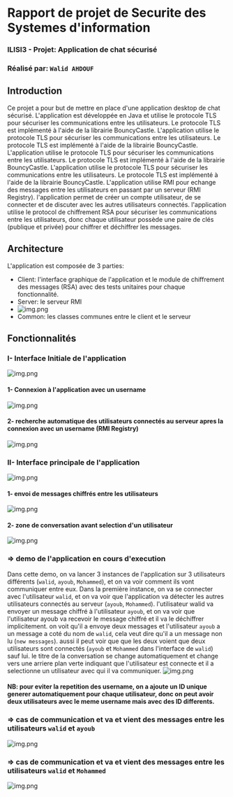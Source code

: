 # Rapport de projet de Securite des Systemes d'information
### ILISI3 - Projet: Application de chat sécurisé
### Réalisé par: `Walid AHDOUF` 
## Introduction
Ce projet a pour but de mettre en place d'une application desktop de chat sécurisé. L'application est développée en Java et utilise le protocole TLS pour sécuriser les communications entre les utilisateurs. Le protocole TLS est implémenté à l'aide de la librairie BouncyCastle. L'application utilise le protocole TLS pour sécuriser les communications entre les utilisateurs. Le protocole TLS est implémenté à l'aide de la librairie BouncyCastle. L'application utilise le protocole TLS pour sécuriser les communications entre les utilisateurs. Le protocole TLS est implémenté à l'aide de la librairie BouncyCastle. L'application utilise le protocole TLS pour sécuriser les communications entre les utilisateurs. Le protocole TLS est implémenté à l'aide de la librairie BouncyCastle. 
L'application utilise RMI pour echange des messages entre les utilisateurs en passant par un serveur (RMI Registry).
l'application permet de créer un compte utilisateur, de se connecter et de discuter avec les autres utilisateurs connectés.
l'application utilise le protocol de chiffrement RSA pour sécuriser les communications entre les utilisateurs, donc chaque utilisateur possède une paire de clés (publique et privée) pour chiffrer et déchiffrer les messages.
## Architecture
L'application est composée de 3 parties:
- Client: l'interface graphique de l'application et le module de chiffrement des messages (RSA) avec des tests unitaires pour chaque fonctionnalité.
- Server: le serveur RMI
- ![img.png](assets/img_arch_server.png)
- Common: les classes communes entre le client et le serveur

## Fonctionnalités
### I- Interface Initiale de l'application
![img.png](assets/img_app_username_screen.png)
#### 1- Connexion à l'application avec un username
![img.png](assets/img_app_insert_username.png)
#### 2- recherche automatique des utilisateurs connectés au serveur apres la connexion avec un username (RMI Registry)
![img.png](assets/img_app_search_user.png)

### II- Interface principale de l'application
![img.png](assets/img_app_chat_screen.png)

#### 1- envoi de messages chiffrés entre les utilisateurs
![img.png](assets/img_app_send_message.png)
#### 2- zone de conversation avant selection d'un utilisateur
![img.png](assets/img_app_chat_zone.png)
### => demo de l'application en cours d'execution
Dans cette demo, on va lancer 3 instances de l'application sur 3 utilisateurs différents (`walid`, `ayoub`, `Mohammed`), et on va voir comment ils vont communiquer entre eux.
Dans la première instance, on va se connecter avec l'utilisateur `walid`, et on va voir que l'application va détecter les autres utilisateurs connectés au serveur (`ayoub`, `Mohammed`).
l'utilisateur walid va envoyer un message chiffré à l'utilisateur `ayoub`, et on va voir que l'utilisateur ayoub va recevoir le message chiffré et il va le déchiffrer implicitement.
on voit qu'il a envoye deux messages et l'utilisateur `ayoub` a un message a coté du nom de `walid`, cela veut dire qu'il a un message non lu (`new messages`).
aussi il peut voir que que les deux voient que deux utilisateurs sont connectés (`ayoub` et `Mohammed` dans l'interface de `walid`) sauf lui.
le titre de la conversation se change automatiquement et change vers une arriere plan verte indiquant que l'utilisateur est connecte et il a selectionne un utilisateur avec qui il va communiquer.
![img.png](assets/img_app_demo.png)
#### NB: pour eviter la repetition des username, on a ajoute un ID unique generer automatiquement pour chaque utilisateur, donc on peut avoir deux utilisateurs avec le meme username mais avec des ID differents.
### =>  cas de communication et va et vient des messages entre les utilisateurs `walid` et `ayoub`
![img.png](assets/img_app_demo_2.png)
### => cas de communication et va et vient des messages entre les utilisateurs `walid` et `Mohammed`
![img.png](assets/img_app_demo_3.png)
